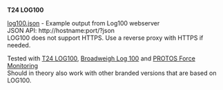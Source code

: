 **T24 LOG100**    

[log100.json](log100.json) - Example output from Log100 webserver  
JSON API: http://hostname:port/?json  
LOG100 does not support HTTPS. Use a reverse proxy with HTTPS if needed.  

Tested with [T24 LOG100](https://www.mantracourt.com/software/t24-range/t24log100-channel-data-logging-visualisation-software), [Broadweigh Log 100](https://www.broadweigh.com/product/data-logging-viewing-software/) and [PROTOS Force Monitoring](https://www.protos-one.com/force-measurement)  
Should in theory also work with other branded versions that are based on LOG100.  

